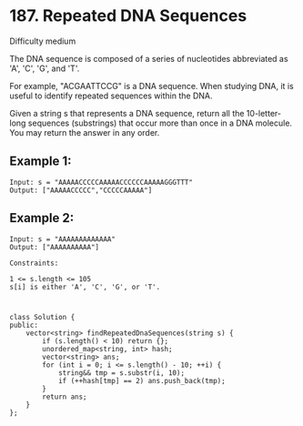 # 187. Repeated DNA Sequences
Difficulty medium

The DNA sequence is composed of a series of nucleotides abbreviated as 'A', 'C', 'G', and 'T'.

For example, "ACGAATTCCG" is a DNA sequence.
When studying DNA, it is useful to identify repeated sequences within the DNA.

Given a string s that represents a DNA sequence, return all the 10-letter-long sequences (substrings) that occur more than once in a DNA molecule. You may return the answer in any order.


## Example 1:
```
Input: s = "AAAAACCCCCAAAAACCCCCCAAAAAGGGTTT"
Output: ["AAAAACCCCC","CCCCCAAAAA"]
```


## Example 2:
```
Input: s = "AAAAAAAAAAAAA"
Output: ["AAAAAAAAAA"]
```


```
Constraints:

1 <= s.length <= 105
s[i] is either 'A', 'C', 'G', or 'T'.
```


#
```
class Solution {
public:
    vector<string> findRepeatedDnaSequences(string s) {
        if (s.length() < 10) return {};
        unordered_map<string, int> hash;
        vector<string> ans;
        for (int i = 0; i <= s.length() - 10; ++i) {
            string&& tmp = s.substr(i, 10);
            if (++hash[tmp] == 2) ans.push_back(tmp);
        }
        return ans;
    }
};
```